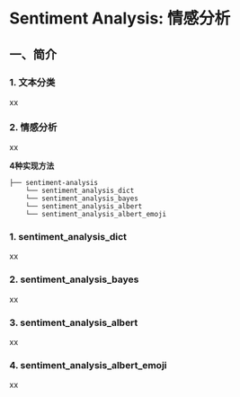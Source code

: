 # Sentiment Analysis: 情感分析


## 一、简介
### 1. 文本分类
xx  
### 2. 情感分析
xx  


**4种实现方法**
```
├── sentiment-analysis
    └── sentiment_analysis_dict
    └── sentiment_analysis_bayes
    └── sentiment_analysis_albert
    └── sentiment_analysis_albert_emoji
```

### 1. sentiment_analysis_dict
xx  

### 2. sentiment_analysis_bayes
xx  

### 3. sentiment_analysis_albert
xx  

### 4. sentiment_analysis_albert_emoji
xx  
